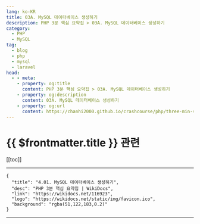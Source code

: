 ```yaml
---
lang: ko-KR
title: 03A. MySQL 데이터베이스 생성하기
description: PHP 3분 핵심 요약집 > 03A. MySQL 데이터베이스 생성하기
category: 
  - PHP
  - MySQL
tag: 
  - blog
  - php
  - mysql
  - laravel
head:
  - - meta:
    - property: og:title
      content: PHP 3분 핵심 요약집 > 03A. MySQL 데이터베이스 생성하기
    - property: og:description
      content: 03A. MySQL 데이터베이스 생성하기
    - property: og:url
      content: https://chanhi2000.github.io/crashcourse/php/three-min-summary/03-database/03A.html
---
```


# {{ $frontmatter.title }} 관련

[[toc]]

---

```component VPCard
{
  "title": "4.01. MySQL 데이터베이스 생성하기",
  "desc": "PHP 3분 핵심 요약집 | WikiDocs",
  "link": "https://wikidocs.net/116923",
  "logo": "https://wikidocs.net/static/img/favicon.ico",
  "background": "rgba(51,122,183,0.2)"
}
```

---
